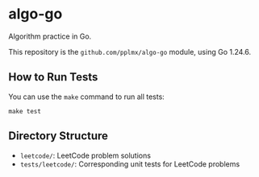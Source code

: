 # algo-go

Algorithm practice in Go.

This repository is the `github.com/pplmx/algo-go` module, using Go 1.24.6.

## How to Run Tests

You can use the `make` command to run all tests:

```shell
make test
```

## Directory Structure

- `leetcode/`: LeetCode problem solutions
- `tests/leetcode/`: Corresponding unit tests for LeetCode problems
